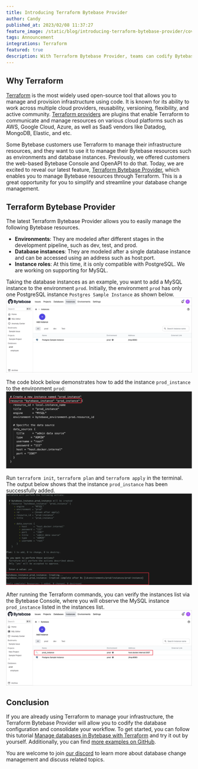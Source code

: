 ```yaml
---
title: Introducing Terraform Bytebase Provider
author: Candy
published_at: 2023/02/08 11:37:27
feature_image: /static/blog/introducing-terraform-bytebase-provider/cover.webp
tags: Announcement
integrations: Terraform
featured: true
description: With Terraform Bytebase Provider, teams can codify Bytebase resource configurations, including environments, database instances, and roles via Terraform.
---
```


## Why Terraform

[Terraform](https://www.terraform.io/) is the most widely used open-source tool that allows you to manage and provision infrastructure using code. It is known for its ability to work across multiple cloud providers, reusability, versioning, flexibility, and active community. [Terraform providers](https://developer.hashicorp.com/terraform/language/providers) are plugins that enable Terraform to communicate and manage resources on various cloud platforms such as AWS, Google Cloud, Azure, as well as SaaS vendors like Datadog, MongoDB, Elastic, and etc.

Some Bytebase customers use Terraform to manage their infrastructure resources, and they want to use it to manage their Bytebase resources such as environments and database instances. Previously, we offered customers the web-based Bytebase Console and OpenAPI to do that. Today, we are excited to reveal our latest feature, [Terraform Bytebase Provider](https://registry.terraform.io/providers/bytebase/bytebase/latest/docs), which enables you to manage Bytebase resources through Terraform. This is a great opportunity for you to simplify and streamline your database change management.

## Terraform Bytebase Provider

The latest Terraform Bytebase Provider allows you to easily manage the following Bytebase resources.

- **Environments**: They are modeled after different stages in the development pipeline, such as dev, test, and prod.
- **Database instances**: They are modeled after a single database instance and can be accessed using an address such as host:port.
- **Instance roles**: At this time, it is only compatible with PostgreSQL. We are working on supporting for MySQL.

Taking the database instances as an example, you want to add a MySQL instance to the environment `prod`. Initially, the environment `prod` has only one PostgreSQL instance `Postgres Sample Instance` as shown below. 
![before-terraform-config](/static/blog/introducing-terraform-bytebase-provider/before-terraform-config.webp)

The code block below demonstrates how to add the instance `prod_instance` to the environment `prod`:
![access-control-code](/static/blog/introducing-terraform-bytebase-provider/terraform-code.webp)

Run `terraform init`, `terraform plan` and `terraform apply` in the terminal. The output below shows that the instance `prod_instance` has been successfully added.
![run-terraform](/static/blog/introducing-terraform-bytebase-provider/run-terraform.webp)

After running the Terraform commands, you can verify the instances list via the Bytebase Console, where you will observe the MySQL instance `prod_instance` listed in the instances list.
![after-terraform](/static/blog/introducing-terraform-bytebase-provider/after-terraform.webp)

## Conclusion

If you are already using Terraform to manage your infrastructure, the Terraform Bytebase Provider will allow you to codify the database configuration and consolidate your workflow. To get started, you can follow this tutorial [Manage databases in Bytebase with Terraform](https://www.bytebase.com/blog/manage-databases-in-bytebase-with-terraform) and try it out by yourself. Additionally, you can find [more examples on GitHub](https://github.com/bytebase/terraform-provider-bytebase/tree/main/examples).

You are welcome to join [our discord](https://discord.gg/H7Ayn5NP) to learn more about database change management and discuss related topics.
